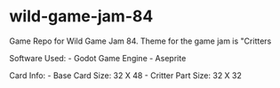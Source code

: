 # wild-game-jam-84
Game Repo for Wild Game Jam 84. Theme for the game jam is "Critters

Software Used:
	- Godot Game Engine
	- Aseprite
	
Card Info:
	- Base Card Size: 32 X 48
	- Critter Part Size: 32 X 32
